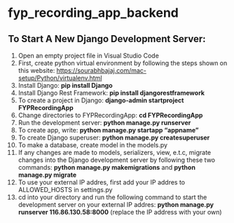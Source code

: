 # fyp_recording_app_backend

## To Start A New Django Development Server:
1. Open an empty project file in Visual Studio Code
2. First, create python virtual environment by following the steps shown on this website: https://sourabhbajaj.com/mac-setup/Python/virtualenv.html
3. Install Django: **pip install Django**
4. Install Django Rest Framework: **pip install djangorestframework**
5. To create a project in Django: **django-admin startproject FYPRecordingApp**
6. Change directories to FYPRecordingApp: **cd FYPRecordingApp**
7. Run the development server: **python manage.py runserver**
8. To create app, write: **python manage.py startapp “appname”**
9. To create Django superuser: **python manage.py createsuperuser**
10. To make a database, create model in the models.py
11. If any changes are made to models, serializers, view, e.t.c, migrate changes into the Django development server by following these two commands: **python manage.py makemigrations** and **python manage.py migrate**
12. To use your external IP addres, first add your IP addres to ALLOWED_HOSTS in settings.py
13. cd into your directory and run the following command to start the development server on your external IP addres: **python manage.py runserver 116.86.130.58:8000** (replace the IP address with your own)
